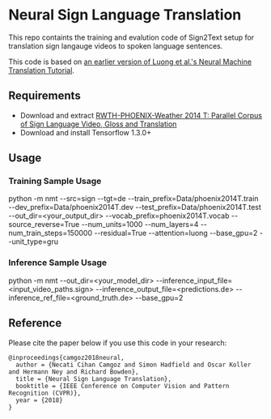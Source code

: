 # Neural Sign Language Translation

This repo containts the training and evalution code of Sign2Text setup for translation sign langauge videos to spoken language sentences. 

This code is based on [an earlier version of Luong et al.'s Neural Machine Translation Tutorial](https://github.com/tensorflow/nmt/tree/tf-1.2). 

## Requirements
* Download and extract [RWTH-PHOENIX-Weather 2014 T: Parallel Corpus of Sign Language Video, Gloss and Translation](https://www-i6.informatik.rwth-aachen.de/~koller/RWTH-PHOENIX-2014-T/)
* Download and install Tensorflow 1.3.0+ 

## Usage

### Training Sample Usage
python -m nmt --src=sign --tgt=de --train_prefix=Data/phoenix2014T.train --dev_prefix=Data/phoenix2014T.dev --test_prefix=Data/phoenix2014T.test --out_dir=<your_output_dir> --vocab_prefix=phoenix2014T.vocab --source_reverse=True --num_units=1000 --num_layers=4 --num_train_steps=150000 --residual=True --attention=luong --base_gpu=2 --unit_type=gru 

### Inference Sample Usage

python -m nmt --out_dir=<your_model_dir> --inference_input_file=<input_video_paths.sign> --inference_output_file=<predictions.de> --inference_ref_file=<ground_truth.de> --base_gpu=2


## Reference

Please cite the paper below if you use this code in your research:

    @inproceedings{camgoz2018neural,
      author = {Necati Cihan Camgoz and Simon Hadfield and Oscar Koller and Hermann Ney and Richard Bowden},
      title = {Neural Sign Language Translation},
      booktitle = {IEEE Conference on Computer Vision and Pattern Recognition (CVPR)},
      year = {2018}
    }
